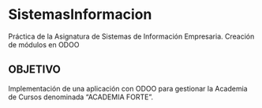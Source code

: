 # SistemasInformacion
Práctica de la Asignatura de Sistemas de Información Empresaria. Creación de módulos en ODOO

OBJETIVO
--------
Implementación de una aplicación con ODOO para gestionar la Academia de Cursos denominada “ACADEMIA FORTE”.
